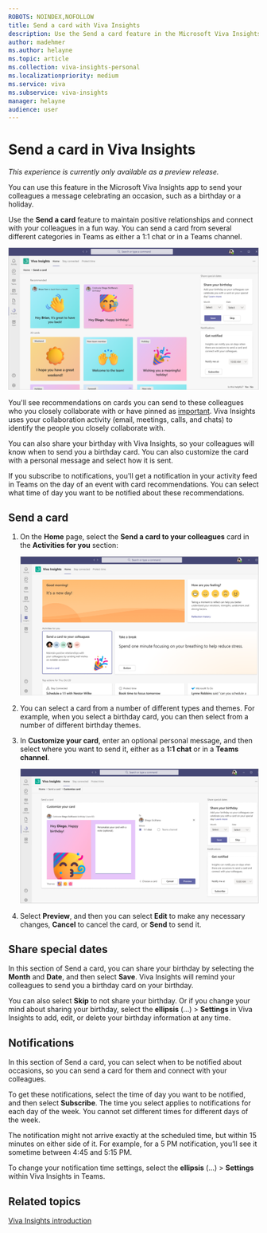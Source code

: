 ```yaml
---
ROBOTS: NOINDEX,NOFOLLOW
title: Send a card with Viva Insights
description: Use the Send a card feature in the Microsoft Viva Insights app
author: madehmer
ms.author: helayne
ms.topic: article
ms.collection: viva-insights-personal
ms.localizationpriority: medium 
ms.service: viva
ms.subservice: viva-insights
manager: helayne
audience: user
---
```


# Send a card in Viva Insights

*This experience is currently only available as a preview release.*

You can use this feature in the Microsoft Viva Insights app to send your colleagues a message celebrating an occasion, such as a birthday or a holiday.

Use the **Send a card** feature to maintain positive relationships and connect with your colleagues in a fun way. You can send a card from several different categories in Teams as either a 1:1 chat or in a Teams channel.

![Card options.](images/card-options.png)

You'll see recommendations on cards you can send to these colleagues who you closely collaborate with or have pinned as [important](teamwork.md#identify-and-pin-important-collaborators). Viva Insights uses your collaboration activity (email, meetings, calls, and chats) to identify the people you closely collaborate with.

You can also share your birthday with Viva Insights, so your colleagues will know when to send you a birthday card. You can also customize the card with a personal message and select how it is sent.

If you subscribe to notifications, you'll get a notification in your activity feed in Teams on the day of an event with card recommendations. You can select what time of day you want to be notified about these recommendations.

## Send a card

1. On the **Home** page, select the **Send a card to your colleagues** card in the **Activities for you** section:

   ![Send a card.](images/send-card.png)

2. You can select a card from a number of different types and themes. For example, when you select a birthday card, you can then select from a number of different birthday themes.
3. In **Customize your card**, enter an optional personal message, and then select where you want to send it, either as a **1:1 chat** or in a **Teams channel**.

   ![Customize the card.](images/customize-card.png)

4. Select **Preview**, and then you can select **Edit** to make any necessary changes, **Cancel** to cancel the card, or **Send** to send it.

## Share special dates

In this section of Send a card, you can share your birthday by selecting the **Month** and **Date**, and then select **Save**. Viva Insights will remind your colleagues to send you a birthday card on your birthday.

You can also select **Skip** to not share your birthday. Or if you change your mind about sharing your birthday, select the **ellipsis** (...) > **Settings** in Viva Insights to add, edit, or delete your birthday information at any time.

## Notifications

In this section of Send a card, you can select when to be notified about occasions, so you can send a card for them and connect with your colleagues.

To get these notifications, select the time of day you want to be notified, and then select **Subscribe**. The time you select applies to notifications for each day of the week. You cannot set different times for different days of the week.

The notification might not arrive exactly at the scheduled time, but within 15 minutes on either side of it. For example, for a 5 PM notification, you’ll see it sometime between 4:45 and 5:15 PM.

To change your notification time settings, select the **ellipsis** (...) > **Settings** within Viva Insights in Teams.

## Related topics

[Viva Insights introduction](viva-teams-app.md)
